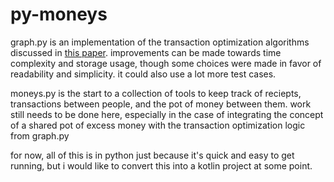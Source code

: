 # py-moneys

graph.py is an implementation of the transaction optimization algorithms discussed in [this paper](https://pure.tue.nl/ws/portalfiles/portal/2062204/623903.pdf). 
improvements can be made towards time complexity and storage usage, though some choices were made in favor of readability and simplicity.
it could also use a lot more test cases.

moneys.py is the start to a collection of tools to keep track of reciepts, transactions between people, and the pot of money between them.
work still needs to be done here, especially in the case of integrating the concept of a shared pot of excess money with the transaction optimization logic from graph.py

for now, all of this is in python just because it's quick and easy to get running, but i would like to convert this into a kotlin project at some point.

